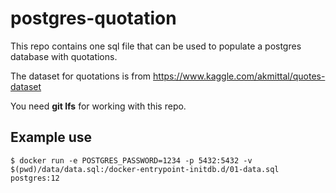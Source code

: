# postgres-quotation

This repo contains one sql file that can be used to
populate a postgres database with quotations.

The dataset for quotations is from https://www.kaggle.com/akmittal/quotes-dataset

You need **git lfs** for working with this repo.

## Example use

```shell
$ docker run -e POSTGRES_PASSWORD=1234 -p 5432:5432 -v $(pwd)/data/data.sql:/docker-entrypoint-initdb.d/01-data.sql postgres:12
```
